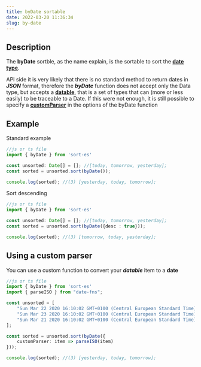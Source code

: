 ```yaml
---
title: byDate sortable
date: 2022-03-20 11:36:34
slug: by-date
---
```


## Description
The **byDate** sortble, as the name explain, is the sortable to sort the 
[**date type**](https://developer.mozilla.org/en-US/docs/Web/JavaScript/Reference/Global_Objects/Date).

API side it is very likely that there is no standard method to return dates in ***JSON*** format,
therefore the ***byDate*** function does not accept only the Data type, 
but accepts a [**datable**](interfaces#datable), that is a set of types that can (more or less easily) to be traceable
to a Date.
If this were not enough, it is still possible to specify a
[**customParser**](#using-a-custom-parser) in the options of the byDate function

## Example

Standard example
```typescript
//js or ts file
import { byDate } from 'sort-es'

const unsorted: Date[] = []; //[today, tomorrow, yesterday]; 
const sorted = unsorted.sort(byDate());

console.log(sorted); //(3) [yesterday, today, tomorrow];
```

Sort descending
```typescript
//js or ts file
import { byDate } from 'sort-es'

const unsorted: Date[] = []; //[today, tomorrow, yesterday]; 
const sorted = unsorted.sort(byDate({desc : true}));

console.log(sorted); //(3) [tomorrow, today, yesterday];
```


## Using a custom parser
You can use a custom function to convert your ***datable*** item to a **date**
```typescript
//js or ts file
import { byDate } from 'sort-es'
import { parseISO } from "date-fns";

const unsorted = [
    "Sun Mar 22 2020 16:10:02 GMT+0100 (Central European Standard Time)", //today
    "Sun Mar 23 2020 16:10:02 GMT+0100 (Central European Standard Time)", //tomorrow
    "Sun Mar 21 2020 16:10:02 GMT+0100 (Central European Standard Time)" //yesterday
];

const sorted = unsorted.sort(byDate({
    customParser: item => parseISO(item)
}));

console.log(sorted); //(3) [yesterday, today, tomorrow];
```